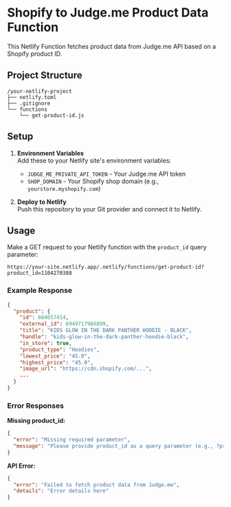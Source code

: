 # Shopify to Judge.me Product Data Function

This Netlify Function fetches product data from Judge.me API based on a Shopify product ID.

## Project Structure

```
/your-netlify-project
├── netlify.toml
├── .gitignore
└── functions
    └── get-product-id.js
```

## Setup

1. **Environment Variables**  
   Add these to your Netlify site's environment variables:

   - `JUDGE_ME_PRIVATE_API_TOKEN` - Your Judge.me API token
   - `SHOP_DOMAIN` - Your Shopify shop domain (e.g., `yourstore.myshopify.com`)

2. **Deploy to Netlify**  
   Push this repository to your Git provider and connect it to Netlify.

## Usage

Make a GET request to your Netlify function with the `product_id` query parameter:

```
https://your-site.netlify.app/.netlify/functions/get-product-id?product_id=1104270388
```

### Example Response

```json
{
  "product": {
    "id": 684657414,
    "external_id": 6949717966899,
    "title": "KIDS GLOW IN THE DARK PANTHER HOODIE - BLACK",
    "handle": "kids-glow-in-the-dark-panther-hoodie-black",
    "in_store": true,
    "product_type": "Hoodies",
    "lowest_price": "45.0",
    "highest_price": "45.0",
    "image_url": "https://cdn.shopify.com/...",
    ...
  }
}
```

### Error Responses

**Missing product_id:**

```json
{
  "error": "Missing required parameter",
  "message": "Please provide product_id as a query parameter (e.g., ?product_id=1104270388)"
}
```

**API Error:**

```json
{
  "error": "Failed to fetch product data from Judge.me",
  "details": "Error details here"
}
```
